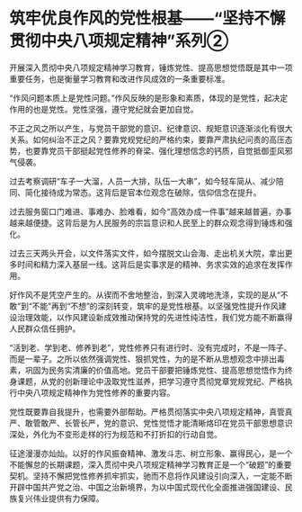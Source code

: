 # 筑牢优良作风的党性根基——“坚持不懈贯彻中央八项规定精神”系列②

开展深入贯彻中央八项规定精神学习教育，锤炼党性、提高思想觉悟既是其中一项重要任务，也是衡量学习教育和改进作风成效的一条重要标准。

“作风问题本质上是党性问题。”作风反映的是形象和素质，体现的是党性，起决定作用的也是党性。党性坚强，遵守党纪就会更加自觉。

不正之风之所以产生，与党员干部党的意识、纪律意识、规矩意识逐渐淡化有很大关系。如何纠治不正之风？要靠党规党纪的严格约束，要靠严肃执纪问责的高压态势，也要靠党员干部挺起党性修养的脊梁、强化理想信念的钙质，自觉抵御歪风邪气侵袭。

过去考察调研“车子一大溜，人员一大排，队伍一大串”，如今轻车简从、减少陪同、简化接待成为常态。这背后是官本位观念在破除，信仰信念在提升。

过去服务窗口门难进、事难办、脸难看，如今“高效办成一件事”越来越普遍，办事越来越便捷。这背后是为人民服务的宗旨意识和人民至上的群众观念得到锤炼和强化。

过去三天两头开会，以文件落实文件，如今摆脱文山会海、走出机关大院，拿出更多时间和精力深入基层一线。这背后是实事求是的精神、务求实效的追求在发挥作用。

好作风不是凭空产生的。从锲而不舍地整治，到深入灵魂地洗涤，实现的是从“不敢”到“不能”再到“不想”的深刻转变，筑牢的是党性根基。以坚强党性提升作风建设治理效能，以作风建设新成效推动保持党的先进性纯洁性，我们党方能不断赢得人民群众信任拥护。

“活到老、学到老、修养到老”，党性修养只有进行时、没有完成时，不是一阵子、而是一辈子。之所以依然强调党性、狠抓党性，为的是不断从思想观念中排出毒素，巩固为民务实清廉的价值高地。党员干部要把锤炼党性、提高思想觉悟作为终身课题，从党的创新理论中汲取党性滋养，把学习遵守贯彻党章党规党纪、严格执行中央八项规定精神作为党性修养的重要内容。

党性既要靠自我提升，也需要外部帮助。严格贯彻落实中央八项规定精神，真管真严、敢管敢严、长管长严，党的意识、党性觉悟才能清晰烙印在党员干部思想意识深处，外化为不变形走样的行为规范和不打折扣的行动自觉。

征途漫漫亦灿灿。以好的作风振奋精神、激发斗志、树立形象、赢得民心，是一个不能懈怠的长期课题，深入贯彻中央八项规定精神学习教育正是一个“破题”的重要契机。坚持不懈把党性修养抓牢抓实，驰而不息将作风建设引向深入，一定能不断开辟中国共产党之治、中国之治新境界，为以中国式现代化全面推进强国建设、民族复兴伟业提供有力保障。